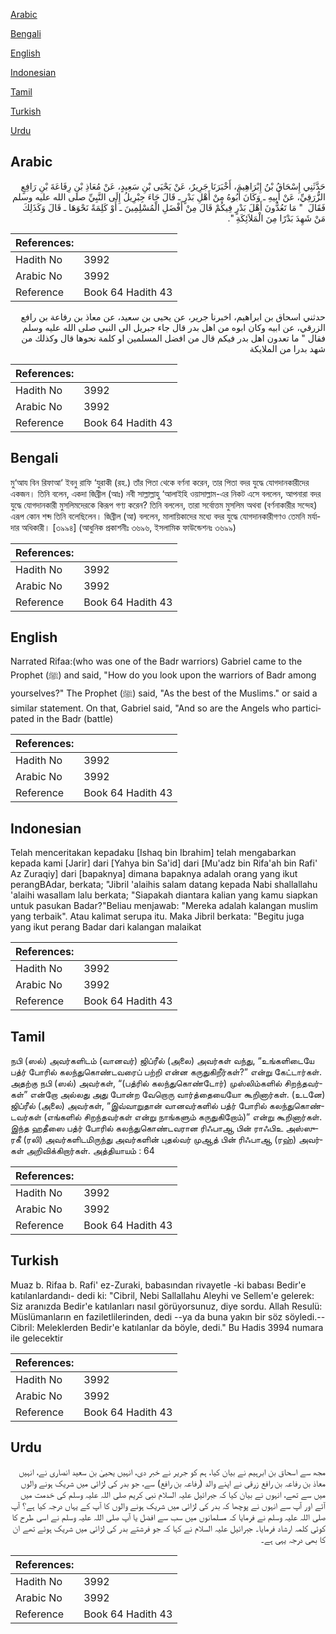 [Arabic](#arabic)

[Bengali](#bengali)

[English](#english)

[Indonesian](#indonesian)

[Tamil](#tamil)

[Turkish](#turkish)

[Urdu](#urdu)

## Arabic


<div dir="rtl" lang="ar" style={{fontSize:'larger',backgroundColor:'#f8f9fa',padding:20}}>
حَدَّثَنِي إِسْحَاقُ بْنُ إِبْرَاهِيمَ، أَخْبَرَنَا جَرِيرٌ، عَنْ يَحْيَى بْنِ سَعِيدٍ، عَنْ مُعَاذِ بْنِ رِفَاعَةَ بْنِ رَافِعٍ الزُّرَقِيِّ، عَنْ أَبِيهِ ـ وَكَانَ أَبُوهُ مِنْ أَهْلِ بَدْرٍ ـ قَالَ جَاءَ جِبْرِيلُ إِلَى النَّبِيِّ صلى الله عليه وسلم فَقَالَ ‏ "‏ مَا تَعُدُّونَ أَهْلَ بَدْرٍ فِيكُمْ قَالَ مِنْ أَفْضَلِ الْمُسْلِمِينَ ـ أَوْ كَلِمَةً نَحْوَهَا ـ قَالَ وَكَذَلِكَ مَنْ شَهِدَ بَدْرًا مِنَ الْمَلاَئِكَةِ ‏"‏‏.‏
</div>
<div style={{backgroundColor:'#f8f9fa',padding:20, marginBottom: 10}}><table> <thead> <tr> <th>References:</th> <th></th> </tr> </thead> <tbody><tr><td>Hadith No</td><td>3992</td></tr><tr><td>Arabic No</td><td>3992</td></tr><tr><td>Reference</td><td>Book 64 Hadith 43</td></tr></tbody></table></div>


<div dir="rtl" lang="ar" style={{fontSize:'larger',backgroundColor:'#f8f9fa',padding:20}}>
حدثني اسحاق بن ابراهيم، اخبرنا جرير، عن يحيى بن سعيد، عن معاذ بن رفاعة بن رافع الزرقي، عن ابيه وكان ابوه من اهل بدر قال جاء جبريل الى النبي صلى الله عليه وسلم فقال " ما تعدون اهل بدر فيكم قال من افضل المسلمين او كلمة نحوها قال وكذلك من شهد بدرا من الملايكة
</div>
<div style={{backgroundColor:'#f8f9fa',padding:20, marginBottom: 10}}><table> <thead> <tr> <th>References:</th> <th></th> </tr> </thead> <tbody><tr><td>Hadith No</td><td>3992</td></tr><tr><td>Arabic No</td><td>3992</td></tr><tr><td>Reference</td><td>Book 64 Hadith 43</td></tr></tbody></table></div>

## Bengali


<div dir="ltr" lang="bn" style={{fontSize:'larger',backgroundColor:'#f8f9fa',padding:20}}>
মু‘আয বিন রিফাআ‘ ইবনু রাফি ‘যুরাকী (রহ.) তাঁর পিতা থেকে বর্ণনা করেন, তার পিতা বদর যুদ্ধে যোগদানকারীদের একজন। তিনি বলেন, একদা জিব্রীল (আঃ) নবী সাল্লাল্লাহু ‘আলাইহি ওয়াসাল্লাম-এর নিকট এসে বললেন, আপনারা বদর যুদ্ধে যোগদানকারী মুসলিমদেরকে কিরূপ গণ্য করেন? তিনি বললেন, তারা সর্বোত্তম মুসলিম অথবা (বর্ণনাকারীর সন্দেহ) এরূপ কোন শব্দ তিনি বলেছিলেন। জিব্রীল (আ) বললেন, মালায়িকাদের মধ্যে বদর যুদ্ধে যোগদানকারীগণও তেমনি মর্যাদার অধিকারী। [৩৯৯৪] (আধুনিক প্রকাশনীঃ ৩৬৯৬, ইসলামিক ফাউন্ডেশনঃ ৩৬৯৯)
</div>
<div style={{backgroundColor:'#f8f9fa',padding:20, marginBottom: 10}}><table> <thead> <tr> <th>References:</th> <th></th> </tr> </thead> <tbody><tr><td>Hadith No</td><td>3992</td></tr><tr><td>Arabic No</td><td>3992</td></tr><tr><td>Reference</td><td>Book 64 Hadith 43</td></tr></tbody></table></div>

## English


<div dir="ltr" lang="en" style={{fontSize:'larger',backgroundColor:'#f8f9fa',padding:20}}>
Narrated Rifaa:(who was one of the Badr warriors) Gabriel came to the Prophet (ﷺ) and said, "How do you look upon the warriors of Badr among yourselves?" The Prophet (ﷺ) said, "As the best of the Muslims." or said a similar statement. On that, Gabriel said, "And so are the Angels who participated in the Badr (battle)
</div>
<div style={{backgroundColor:'#f8f9fa',padding:20, marginBottom: 10}}><table> <thead> <tr> <th>References:</th> <th></th> </tr> </thead> <tbody><tr><td>Hadith No</td><td>3992</td></tr><tr><td>Arabic No</td><td>3992</td></tr><tr><td>Reference</td><td>Book 64 Hadith 43</td></tr></tbody></table></div>

## Indonesian


<div dir="ltr" lang="id" style={{fontSize:'larger',backgroundColor:'#f8f9fa',padding:20}}>
Telah menceritakan kepadaku [Ishaq bin Ibrahim] telah mengabarkan kepada kami [Jarir] dari [Yahya bin Sa'id] dari [Mu'adz bin Rifa'ah bin Rafi' Az Zuraqiy] dari [bapaknya] dimana bapaknya adalah orang yang ikut perangBAdar, berkata; "Jibril 'alaihis salam datang kepada Nabi shallallahu 'alaihi wasallam lalu berkata; "Siapakah diantara kalian yang kamu siapkan untuk pasukan Badar?"Beliau menjawab: "Mereka adalah kalangan muslim yang terbaik". Atau kalimat serupa itu. Maka Jibril berkata: "Begitu juga yang ikut perang Badar dari kalangan malaikat
</div>
<div style={{backgroundColor:'#f8f9fa',padding:20, marginBottom: 10}}><table> <thead> <tr> <th>References:</th> <th></th> </tr> </thead> <tbody><tr><td>Hadith No</td><td>3992</td></tr><tr><td>Arabic No</td><td>3992</td></tr><tr><td>Reference</td><td>Book 64 Hadith 43</td></tr></tbody></table></div>

## Tamil


<div dir="ltr" lang="ta" style={{fontSize:'larger',backgroundColor:'#f8f9fa',padding:20}}>
நபி (ஸல்) அவர்களிடம் (வானவர்) ஜிப்ரீல் (அலை) அவர்கள் வந்து, “உங்களிடையே பத்ர் போரில் கலந்துகொண்டவரைப் பற்றி என்ன கருதுகிறீர்கள்?” என்று கேட்டார்கள். அதற்கு நபி (ஸல்) அவர்கள், “(பத்ரில் கலந்துகொண்டோர்) முஸ்லிம்களில் சிறந்தவர்கள்” என்றோ அல்லது அது போன்ற வேறொரு வார்த்தையையோ கூறினார்கள். (உடனே) ஜிப்ரீல் (அலை) அவர்கள், “இவ்வாறுதான் வானவர்களில் பத்ர் போரில் கலந்துகொண்டவர்கள் (எங்களில் சிறந்தவர்கள் என்று நாங்களும் கருதுகிறோம்)” என்று கூறினார்கள். இந்த ஹதீஸை பத்ர் போரில் கலந்துகொண்டவரான ரிஃபாஆ பின் ராஃபிஉ அஸ்ஸுரகீ (ரலி) அவர்களிடமிருந்து அவர்களின் புதல்வர் முஆத் பின் ரிஃபாஆ (ரஹ்) அவர்கள் அறிவிக்கிறார்கள். அத்தியாயம் : 64
</div>
<div style={{backgroundColor:'#f8f9fa',padding:20, marginBottom: 10}}><table> <thead> <tr> <th>References:</th> <th></th> </tr> </thead> <tbody><tr><td>Hadith No</td><td>3992</td></tr><tr><td>Arabic No</td><td>3992</td></tr><tr><td>Reference</td><td>Book 64 Hadith 43</td></tr></tbody></table></div>

## Turkish


<div dir="ltr" lang="tr" style={{fontSize:'larger',backgroundColor:'#f8f9fa',padding:20}}>
Muaz b. Rifaa b. Rafi' ez-Zuraki, babasından rivayetle -ki babası Bedir'e katılanlardandı- dedi ki: "Cibril, Nebi Sallallahu Aleyhi ve Sellem'e gelerek: Siz aranızda Bedir'e katılanları nasıl görüyorsunuz, diye sordu. Allah Resulü: Müslümanların en faziletlilerinden, dedi --ya da buna yakın bir söz söyledi.-- Cibril: Meleklerden Bedir'e katılanlar da böyle, dedi." Bu Hadis 3994 numara ile gelecektir
</div>
<div style={{backgroundColor:'#f8f9fa',padding:20, marginBottom: 10}}><table> <thead> <tr> <th>References:</th> <th></th> </tr> </thead> <tbody><tr><td>Hadith No</td><td>3992</td></tr><tr><td>Arabic No</td><td>3992</td></tr><tr><td>Reference</td><td>Book 64 Hadith 43</td></tr></tbody></table></div>

## Urdu


<div dir="rtl" lang="ur" style={{fontSize:'larger',backgroundColor:'#f8f9fa',padding:20}}>
مجھ سے اسحاق بن ابرہیم نے بیان کیا، ہم کو جریر نے خبر دی، انہیں یحییٰ بن سعید انصاری نے، انہیں معاذ بن رفاعہ بن رافع زرقی نے اپنے والد (رفاعہ بن رافع) سے، جو بدر کی لڑائی میں شریک ہونے والوں میں سے تھے، انہوں نے بیان کیا کہ جبرائیل علیہ السلام نبی کریم صلی اللہ علیہ وسلم کی خدمت میں آئے اور آپ سے انہوں نے پوچھا کہ بدر کی لڑائی میں شریک ہونے والوں کا آپ کے یہاں درجہ کیا ہے؟ آپ صلی اللہ علیہ وسلم نے فرمایا کہ مسلمانوں میں سب سے افضل یا آپ صلی اللہ علیہ وسلم نے اسی طرح کا کوئی کلمہ ارشاد فرمایا۔ جبرائیل علیہ السلام نے کہا کہ جو فرشتے بدر کی لڑائی میں شریک ہوئے تھے ان کا بھی درجہ یہی ہے۔
</div>
<div style={{backgroundColor:'#f8f9fa',padding:20, marginBottom: 10}}><table> <thead> <tr> <th>References:</th> <th></th> </tr> </thead> <tbody><tr><td>Hadith No</td><td>3992</td></tr><tr><td>Arabic No</td><td>3992</td></tr><tr><td>Reference</td><td>Book 64 Hadith 43</td></tr></tbody></table></div>